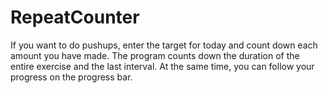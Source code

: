 # RepeatCounter

If you want to do pushups, enter the target for today and count down each amount you have made.
The program counts down the duration of the entire exercise and the last interval.
At the same time, you can follow your progress on the progress bar.
